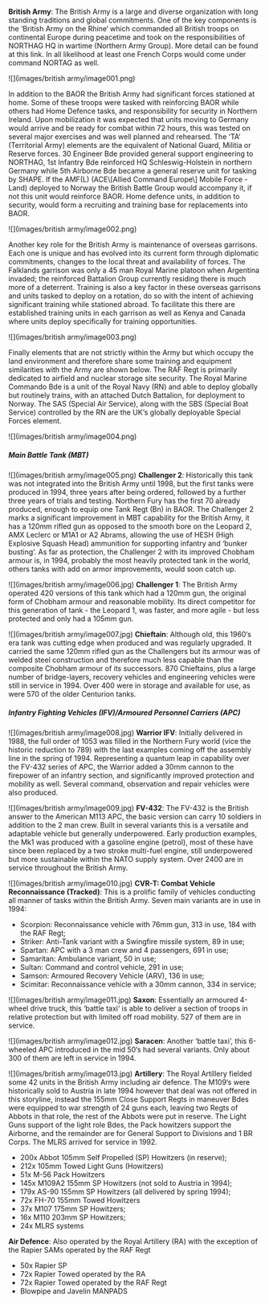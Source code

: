 **British Army**: The British Army is a large and diverse organization with long standing traditions and global commitments. One of the key components is the ‘British Army on the Rhine‘ which commanded all British troops on continental Europe during peacetime and took on the responsibilities of NORTHAG HQ in wartime (Northern Army Group). More detail can be found at this link. In all likelihood at least one French Corps would come under command NORTAG as well.

![](images/british army/image001.png)

In addition to the BAOR the British Army had significant forces stationed at home. Some of these troops were tasked with reinforcing BAOR while others had Home Defence tasks, and responsibility for security in Northern Ireland. Upon mobilization it was expected that units moving to Germany would arrive and be ready for combat within 72 hours, this was tested on several major exercises and was well planned and rehearsed. The ‘TA‘ (Territorial Army) elements are the equivalent of National Guard, Militia or Reserve forces. 30 Engineer Bde provided general support engineering to NORTHAG, 1st Infantry Bde reinforced HQ Schleswig-Holstein in northern Germany while 5th Airborne Bde became a general reserve unit for tasking by SHAPE. If the AMF(L) (ACE\\[Allied Command Europe\\] Mobile Force -Land) deployed to Norway the British Battle Group would accompany it, if not this unit would reinforce BAOR. Home defence units, in addition to security, would form a recruiting and training base for replacements into BAOR.

![](images/british army/image002.png)

Another key role for the British Army is maintenance of overseas garrisons. Each one is unique and has evolved into its current form through diplomatic commitments, changes to the local threat and availability of forces. The Falklands garrison was only a 45 man Royal Marine platoon when Argentina invaded; the reinforced Battalion Group currently residing there is much more of a deterrent. Training is also a key factor in these overseas garrisons and units tasked to deploy on a rotation, do so with the intent of achieving significant training while stationed abroad. To facilitate this there are established training units in each garrison as well as Kenya and Canada where units deploy specifically for training opportunities.

![](images/british army/image003.png)

Finally elements that are not strictly within the Army but which occupy the land environment and therefore share some training and equipment similarities with the Army are shown below. The RAF Regt is primarily dedicated to airfield and nuclear storage site security. The Royal Marine Commando Bde is a unit of the Royal Navy (RN) and able to deploy globally but routinely trains, with an attached Dutch Battalion, for deployment to Norway. The SAS (Special Air Service), along with the SBS (Special Boat Service) controlled by the RN are the UK‘s globally deployable Special Forces element.

![](images/british army/image004.png)

##### Main Battle Tank (MBT)

![](images/british army/image005.png) **Challenger 2**: Historically this tank was not integrated into the British Army until 1998, but the first tanks were produced in 1994, three years after being ordered, followed by a further three years of trials and testing. Northern Fury has the first 70 already produced, enough to equip one Tank Regt (Bn) in BAOR. The Challenger 2 marks a significant improvement in MBT capability for the British Army, it has a 120mm rifled gun as opposed to the smooth bore on the Leopard 2, AMX Leclerc or M1A1 or A2 Abrams, allowing the use of HESH (High Explosive Squash Head) ammunition for supporting infantry and ‘bunker busting‘. As far as protection, the Challenger 2 with its improved Chobham armour is, in 1994, probably the most heavily protected tank in the world, others tanks with add on armor improvements, would soon catch up.

![](images/british army/image006.jpg) **Challenger 1**: The British Army operated 420 versions of this tank which had a 120mm gun, the original form of Chobham armour and reasonable mobility. Its direct competitor for this generation of tank - the Leopard 1, was faster, and more agile - but less protected and only had a 105mm gun.

![](images/british army/image007.jpg) **Chieftain**: Although old, this 1960‘s era tank was cutting edge when produced and was regularly upgraded. It carried the same 120mm rifled gun as the Challengers but its armour was of welded steel construction and therefore much less capable than the composite Chobham armour of its successors. 870 Chieftains, plus a large number of bridge-layers, recovery vehicles and engineering vehicles were still in service in 1994. Over 400 were in storage and available for use, as were 570 of the older Centurion tanks.

##### Infantry Fighting Vehicles (IFV)/Armoured Personnel Carriers (APC)

![](images/british army/image008.jpg) **Warrior IFV**: Initially delivered in 1988, the full order of 1053 was filled in the Northern Fury world (vice the historic reduction to 789) with the last examples coming off the assembly line in the spring of 1994. Representing a quantum leap in capability over the FV-432 series of APC, the Warrior added a 30mm cannon to the firepower of an infantry section, and significantly improved protection and mobility as well. Several command, observation and repair vehicles were also produced.

![](images/british army/image009.jpg) **FV-432**: The FV-432 is the British answer to the American M113 APC, the basic version can carry 10 soldiers in addition to the 2 man crew. Built in several variants this is a versatile and adaptable vehicle but generally underpowered. Early production examples, the Mk1 was produced with a gasoline engine (petrol), most of these have since been replaced by a two stroke multi-fuel engine, still underpowered but more sustainable within the NATO supply system. Over 2400 are in service throughout the British Army.

![](images/british army/image010.jpg) **CVR-T: Combat Vehicle Reconnaissance (Tracked)**: This is a prolific family of vehicles conducting all manner of tasks within the British Army. Seven main variants are in use in 1994:

- Scorpion: Reconnaissance vehicle with 76mm gun, 313 in use, 184 with the RAF Regt;
- Striker: Anti-Tank variant with a Swingfire missile system, 89 in use;
- Spartan: APC with a 3 man crew and 4 passengers, 691 in use;
- Samaritan: Ambulance variant, 50 in use;
- Sultan: Command and control vehicle, 291 in use;
- Samson: Armoured Recovery Vehicle (ARV), 136 in use;
- Scimitar: Reconnaissance vehicle with a 30mm cannon, 334 in service;

![](images/british army/image011.jpg) **Saxon**: Essentially an armoured 4-wheel drive truck, this ‘battle taxi‘ is able to deliver a section of troops in relative protection but with limited off road mobility. 527 of them are in service.

![](images/british army/image012.jpg) **Saracen**: Another ‘battle taxi‘, this 6-wheeled APC introduced in the mid 50‘s had several variants. Only about 300 of them are left in service in 1994.

![](images/british army/image013.jpg) **Artillery**: The Royal Artillery fielded some 42 units in the British Army including air defence. The M109‘s were historically sold to Austria in late 1994 however that deal was not offered in this storyline, instead the 155mm Close Support Regts in maneuver Bdes were equipped to war strength of 24 guns each, leaving two Regts of Abbots in that role, the rest of the Abbots were put in reserve. The Light Guns support of the light role Bdes, the Pack howitzers support the Airborne, and the remainder are for General Support to Divisions and 1 BR Corps. The MLRS arrived for service in 1992.

- 200x Abbot 105mm Self Propelled (SP) Howitzers (in reserve);
- 212x 105mm Towed Light Guns (Howitzers)
- 51x M-56 Pack Howitzers
- 145x M109A2 155mm SP Howitzers (not sold to Austria in 1994);
- 179x AS-90 155mm SP Howitzers (all delivered by spring 1994);
- 72x FH-70 155mm Towed Howitzers
- 37x M107 175mm SP Howitzers;
- 16x M110 203mm SP Howitzers;
- 24x MLRS systems

**Air Defence**: Also operated by the Royal Artillery (RA) with the exception of the Rapier SAMs operated by the RAF Regt

- 50x Rapier SP
- 72x Rapier Towed operated by the RA
- 72x Rapier Towed operated by the RAF Regt
- Blowpipe and Javelin MANPADS
